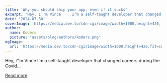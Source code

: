 ```yaml
---
title: 'Why you should ship your app, even if it sucks'
excerpt: 'Hey, I''m Vince     I’m a self-taught developer that changed careers during the Covid...'
date: '2024-07-30'
coverImage: 'https://media.dev.to/cdn-cgi/image/width=1000,height=420,fit=cover,gravity=auto,format=auto/https%3A%2F%2Fdev-to-uploads.s3.amazonaws.com%2Fuploads%2Farticles%2Fclu0yymx2y7oifjq3yqd.png'
author:
  name: Koders
  picture: "assets/blog/authors/koders.png"
ogImage:
  url: 'https://media.dev.to/cdn-cgi/image/width=1000,height=420,fit=cover,gravity=auto,format=auto/https%3A%2F%2Fdev-to-uploads.s3.amazonaws.com%2Fuploads%2Farticles%2Fclu0yymx2y7oifjq3yqd.png'
---
```


Hey, I''m Vince     I’m a self-taught developer that changed careers during the Covid...

[Read more](https://dev.to/wasp/why-you-should-ship-your-app-even-if-it-sucks-23k7)
